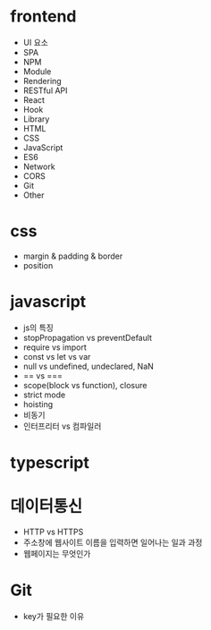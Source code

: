 # frontend
- UI 요소
- SPA
- NPM
- Module
- Rendering
- RESTful API
- React
- Hook
- Library
- HTML
- CSS
- JavaScript
- ES6
- Network
- CORS
- Git
- Other

# css
- margin & padding & border
- position

# javascript
- js의 특징
- stopPropagation vs preventDefault
- require vs import
- const vs let vs var
- null vs undefined, undeclared, NaN
- == vs ===
- scope(block vs function), closure
- strict mode
- hoisting
- 비동기
- 인터프리터 vs 컴파일러

# typescript

# 데이터통신
- HTTP vs HTTPS
- 주소창에 웹사이트 이름을 입력하면 일어나는 일과 과정
- 웹페이지는 무엇인가

# Git


- key가 필요한 이유